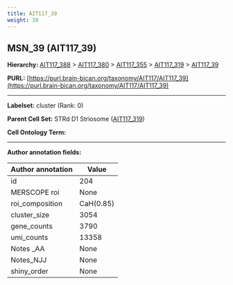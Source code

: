 ```yaml
---
title: AIT117_39
weight: 39
---
```

## MSN_39 (AIT117_39)
<b>Hierarchy: </b>
[AIT117_388](../AIT117_388) >
[AIT117_380](../AIT117_380) >
[AIT117_355](../AIT117_355) >
[AIT117_319](../AIT117_319) >
[AIT117_39](../AIT117_39)

**PURL:** [https://purl.brain-bican.org/taxonomy/AIT117/AIT117_39](https://purl.brain-bican.org/taxonomy/AIT117/AIT117_39)

---


**Labelset:** cluster (Rank: 0)

**Parent Cell Set:** STRd D1 Striosome ([AIT117_319](../AIT117_319))



**Cell Ontology Term:** 

[MARKER GENES.]: #


---

[TRANSFERRED ANNOTATIONS.]: #


[AUTHOR ANNOTATION FIELDS.]: #


**Author annotation fields:**

| Author annotation | Value |
|-------------------|-------|
|id|204|
|MERSCOPE roi|None|
|roi_composition|CaH(0.85) | PuR(0.09)|
|cluster_size|3054|
|gene_counts|3790|
|umi_counts|13358|
|Notes _AA|None|
|Notes_NJJ|None|
|shiny_order|None|
